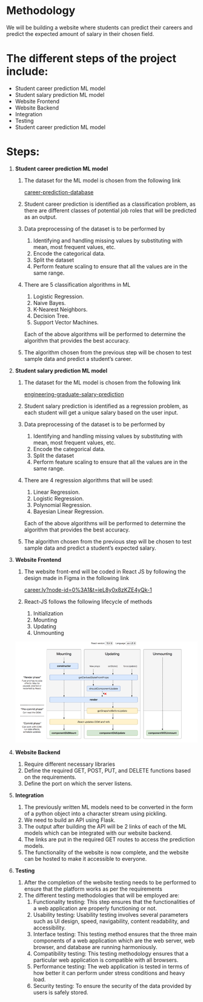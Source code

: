 # Methodology

We will be building a website where students can predict their careers and predict the expected amount of salary in their chosen field.

# The different steps of the project include:

- Student career prediction ML model
- Student salary prediction ML model
- Website Frontend
- Website Backend
- Integration
- Testing
- Student career prediction ML model

# Steps:

1. **Student career prediction ML model**
    1. The dataset for the ML model is chosen from the following link
        
        [career-prediction-database](https://www.kaggle.com/datasets/vipulr16/career-prediction-database)
        
    2. Student career prediction is identified as a classification problem, as there are different classes of potential job roles that will be predicted as an output.
    3. Data preprocessing of the dataset is to be performed by
        1. Identifying and handling missing values by substituting with mean, most frequent values, etc.
        2. Encode the categorical data.
        3. Split the dataset
        4. Perform feature scaling to ensure that all the values are in the same range.
    4. There are 5 classification algorithms in ML
        1. Logistic Regression.
        2. Naive Bayes.
        3. K-Nearest Neighbors.
        4. Decision Tree.
        5. Support Vector Machines.
        
        Each of the above algorithms will be performed to determine the algorithm that provides the best accuracy.
        
    5. The algorithm chosen from the previous step will be chosen to test sample data and predict a student’s career.
        
        
2. **Student salary prediction ML model**
    1. The dataset for the ML model is chosen from the following link 
        
        [engineering-graduate-salary-prediction ](https://www.kaggle.com/datasets/manishkc06/engineering-graduate-salary-prediction )
        
    2. Student salary prediction is identified as a regression problem, as each student will get a unique salary based on the user input.
    3. Data preprocessing of the dataset is to be performed by
        1. Identifying and handling missing values by substituting with mean, most frequent values, etc.
        2. Encode the categorical data.
        3. Split the dataset
        4. Perform feature scaling to ensure that all the values are in the same range.
    4. There are 4 regression algorithms that will be used:
        1. Linear Regression.
        2. Logistic Regression.
        3. Polynomial Regression.
        4. Bayesian Linear Regression.
        
        Each of the above algorithms will be performed to determine the algorithm that provides the best accuracy.
        
    5. The algorithm chosen from the previous step will be chosen to test sample data and predict a student’s expected salary.
    
3.  **Website Frontend**
    1. The website front-end will be coded in React JS by following the design made in Figma in the following link
        
        [career.ly?node-id=0%3A1&t=ieL8y0x8zKZE4yQk-1 ](https://www.figma.com/file/xsl40eQhnCPUPg0dOwEpkU/career.ly?node-id=0%3A1&t=ieL8y0x8zKZE4yQk-1 )
        
    2. React-JS follows the following lifecycle of methods
        1. Initialization
        2. Mounting
        3. Updating
        4. Unmounting
        
    
    ![Untitled](Methodology%2086057ebfb54b4e3290131aaa364b4721/Untitled.png)
    
4. **Website Backend**
    1. Require different necessary libraries
    2. Define the required GET, POST, PUT, and DELETE functions based on the requirements.
    3. Define the port on which the server listens.
    
5. **Integration**
    1. The previously written ML models need to be converted in the form of a python object into a character stream using pickling.
    2. We need to build an API using Flask.
    3. The output after building the API will be 2 links of each of the ML models which can be integrated with our website backend.
    4. The links are put in the required GET routes to access the prediction models.
    5. The functionality of the website is now complete, and the website can be hosted to make it accessible to everyone.
    
6. **Testing**
    1. After the completion of the website testing needs to be performed to ensure that the platform works as per the requirements
    2. The different testing methodologies that will be employed are:
        1. Functionality testing: This step ensures that the functionalities of a web application are properly functioning or not.
        2. Usability testing: Usability testing involves several parameters such as UI design, speed, navigability, content readability, and accessibility.
        3. Interface testing: This testing method ensures that the three main components of a web application which are the web server, web browser, and database are running harmoniously.
        4. Compatibility testing: This testing methodology ensures that a particular web application is compatible with all browsers.
        5. Performance testing: The web application is tested in terms of how better it can perform under stress conditions and heavy load.
        6. Security testing: To ensure the security of the data provided by users is safely stored.